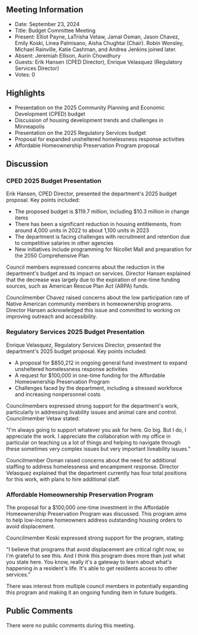 ## Meeting Information

- Date: September 23, 2024
- Title: Budget Committee Meeting
- Present: Elliot Payne, LaTrisha Vetaw, Jamal Osman, Jason Chavez, Emily Koski, Linea Palmisano, Aisha Chughtai (Chair). Robin Wonsley, Michael Rainville, Katie Cashman, and Andrea Jenkins joined later.
- Absent: Jeremiah Ellison, Aurin Chowdhury
- Guests: Erik Hansen (CPED Director), Enrique Velasquez (Regulatory Services Director)
- Votes: 0

## Highlights

- Presentation on the 2025 Community Planning and Economic Development (CPED) budget
- Discussion of housing development trends and challenges in Minneapolis
- Presentation on the 2025 Regulatory Services budget
- Proposal for expanded unsheltered homelessness response activities
- Affordable Homeownership Preservation Program proposal

## Discussion

### CPED 2025 Budget Presentation

Erik Hansen, CPED Director, presented the department's 2025 budget proposal. Key points included:

- The proposed budget is $119.7 million, including $10.3 million in change items
- There has been a significant reduction in housing entitlements, from around 4,000 units in 2022 to about 1,100 units in 2023
- The department is facing challenges with recruitment and retention due to competitive salaries in other agencies
- New initiatives include programming for Nicollet Mall and preparation for the 2050 Comprehensive Plan

Council members expressed concerns about the reduction in the department's budget and its impact on services. Director Hansen explained that the decrease was largely due to the expiration of one-time funding sources, such as American Rescue Plan Act (ARPA) funds.

Councilmember Chavez raised concerns about the low participation rate of Native American community members in homeownership programs. Director Hansen acknowledged this issue and committed to working on improving outreach and accessibility.

### Regulatory Services 2025 Budget Presentation

Enrique Velasquez, Regulatory Services Director, presented the department's 2025 budget proposal. Key points included:

- A proposal for $850,212 in ongoing general fund investment to expand unsheltered homelessness response activities
- A request for $100,000 in one-time funding for the Affordable Homeownership Preservation Program
- Challenges faced by the department, including a stressed workforce and increasing nonpersonnel costs

Councilmembers expressed strong support for the department's work, particularly in addressing livability issues and animal care and control. Councilmember Vetaw stated:

"I'm always going to support whatever you ask for here. Go big. But I do, I appreciate the work. I appreciate the collaboration with my office in particular on teaching us a lot of things and helping to navigate through these sometimes very complex issues but very important liveability issues."

Councilmember Osman raised concerns about the need for additional staffing to address homelessness and encampment response. Director Velasquez explained that the department currently has four total positions for this work, with plans to hire additional staff.

### Affordable Homeownership Preservation Program

The proposal for a $100,000 one-time investment in the Affordable Homeownership Preservation Program was discussed. This program aims to help low-income homeowners address outstanding housing orders to avoid displacement.

Councilmember Koski expressed strong support for the program, stating:

"I believe that programs that avoid displacement are critical right now, so I'm grateful to see this. And I think this program does more than just what you state here. You know, really it's a gateway to learn about what's happening in a resident's life. It's able to get residents access to other services."

There was interest from multiple council members in potentially expanding this program and making it an ongoing funding item in future budgets.

## Public Comments

There were no public comments during this meeting.

